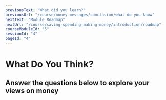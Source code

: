 ```yaml
---
previousText: "What did you learn?"
previousUrl: "/course/money-messages/conclusion/what-do-you-know"
nextText: "Module Roadmap"
nextUrl: "/course/saving-spending-making-money/introduction/roadmap"
courseModuleId: "5"
sessionId: "4"
pageId: "4"
---
```



# What Do You Think?
## Answer the questions below to explore your views on money

<sparkle-quiz question-id="105"></sparkle-quiz>
<sparkle-quiz question-id="106"></sparkle-quiz>
<sparkle-quiz question-id="107"></sparkle-quiz>
<sparkle-quiz question-id="108"></sparkle-quiz>
